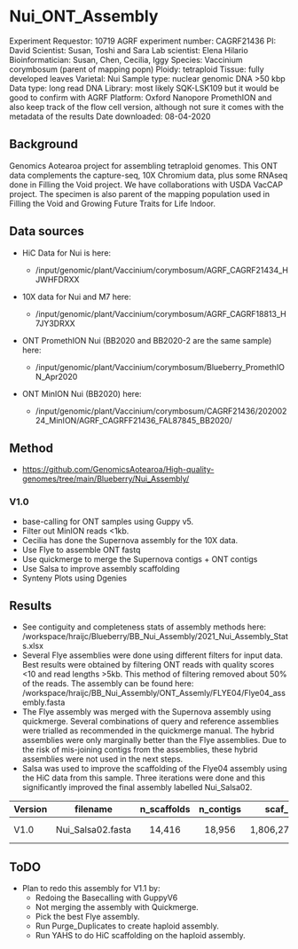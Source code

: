 # Nui_ONT_Assembly
 
Experiment Requestor: 10719
AGRF experiment number: CAGRF21436
PI: David
Scientist:  Susan, Toshi and Sara
Lab scientist: Elena Hilario
Bioinformatician:   Susan, Chen, Cecilia, Iggy
Species: Vaccinium corymbosum (parent of mapping popn)
Ploidy: tetraploid 
Tissue:  fully developed leaves
Varietal: Nui
Sample type: nuclear genomic DNA  >50 kbp
Data type: long read DNA
Library:   most likely SQK-LSK109 but it would be good to confirm with AGRF
Platform: Oxford Nanopore PromethION  and also keep track of the flow cell version, although not sure it comes with the metadata of the results
Date downloaded: 08-04-2020
 
## Background
Genomics Aotearoa project for assembling tetraploid genomes. This ONT data complements the capture-seq, 10X Chromium data, plus some RNAseq done in Filling the Void project. We have collaborations with USDA VacCAP project. The specimen is also parent of the mapping population used in Filling the Void and Growing Future Traits for Life Indoor.

## Data sources

- HiC Data for Nui is here:
    - /input/genomic/plant/Vaccinium/corymbosum/AGRF_CAGRF21434_HJWHFDRXX

- 10X data for Nui and M7 here:
    - /input/genomic/plant/Vaccinium/corymbosum/AGRF_CAGRF18813_H7JY3DRXX

- ONT PromethION Nui (BB2020 and BB2020-2 are the same sample) here:
    - /input/genomic/plant/Vaccinium/corymbosum/Blueberry_PromethION_Apr2020

- ONT MinION Nui (BB2020) here:
    - /input/genomic/plant/Vaccinium/corymbosum/CAGRF21436/20200224_MinION/AGRF_CAGRFF21436_FAL87845_BB2020/

## Method

- https://github.com/GenomicsAotearoa/High-quality-genomes/tree/main/Blueberry/Nui_Assembly/

### V1.0
- base-calling for ONT samples using Guppy v5.
- Filter out MinION reads <1kb.
- Cecilia has done the Supernova assembly for the 10X data.
- Use Flye to assemble ONT fastq
- Use quickmerge to merge the Supernova contigs + ONT contigs
- Use Salsa to improve assembly scaffolding
- Synteny Plots using Dgenies


## Results
 - See contiguity and completeness stats of assembly methods here: /workspace/hraijc/Blueberry/BB_Nui_Assembly/2021_Nui_Assembly_Stats.xlsx 
 - Several Flye assemblies were done using different filters for input data. Best results were obtained by filtering ONT reads with quality scores <10 and read lengths >5kb. This method of filtering removed about 50% of the reads. The assembly can be found here: /workspace/hraijc/BB_Nui_Assembly/ONT_Assemly/FLYE04/Flye04_assembly.fasta 
- The Flye assembly was merged with the Supernova assembly using quickmerge. Several combinations of query and reference assemblies were trialled as recommended in the quickmerge manual. The hybrid assemblies were only marginally better than the Flye assemblies. Due to the risk of mis-joining contigs from the assemblies, these hybrid assemblies were not used in the next steps. 
- Salsa was used to improve the scaffolding of the Flye04 assembly using the HiC data from this sample. Three iterations were done and this significantly improved the final assembly labelled Nui_Salsa02.

| Version 	|      filename     	| n_scaffolds 	| n_contigs 	|    scaf_bp    	|   contig_bp   	| gap_pct 	| scaf_N50 	| scaf_L50 	| ctg_N50 	| ctg_L50 	| scaf_N90 	| scaf_L90 	| ctg_N90 	| ctg_L90 	|  scaf_max 	|  ctg_max  	| scaf_n_gt50K 	| scaf_pct_gt50K 	|  gc_avg 	|  gc_std 	|                     Busco                     	|
|---------	|:-----------------:	|:-----------:	|:---------:	|:-------------:	|:-------------:	|:-------:	|:--------:	|:--------:	|:-------:	|:-------:	|:--------:	|:--------:	|:-------:	|:-------:	|:---------:	|:---------:	|:------------:	|:--------------:	|:-------:	|:-------:	|:---------------------------------------------:	|
| V1.0    	| Nui_Salsa02.fasta 	| 14,416      	| 18,956    	| 1,806,273,865 	| 1,804,003,865 	| 0.126   	| 1,908    	| 287,852  	| 2,304   	| 212,633 	| 6,633    	| 69,878   	| 9,146   	| 47,182  	| 2,121,296 	| 2,121,296 	| 7,615        	| 93.226         	| 0.38687 	| 0.03994 	| C:97.0%[S:12.6%,D:84.4%],F:0.8%,M:2.2%,n:2326 	|


## ToDO
- Plan to redo this assembly for V1.1 by:
    - Redoing the Basecalling with GuppyV6
    - Not merging the assembly with Quickmerge.
    - Pick the best Flye assembly.
    - Run Purge_Duplicates to create haploid assembly.
    - Run YAHS to do HiC scaffolding on the haploid assembly.
